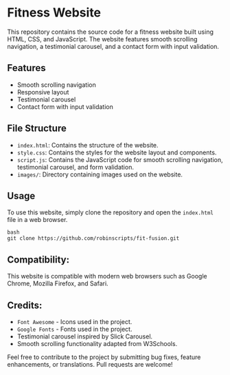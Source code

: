 # Fitness Website

This repository contains the source code for a fitness website built using HTML, CSS, and JavaScript. The website features smooth scrolling navigation, a testimonial carousel, and a contact form with input validation.

## Features

- Smooth scrolling navigation
- Responsive layout
- Testimonial carousel
- Contact form with input validation

## File Structure

- `index.html`: Contains the structure of the website.
- `style.css`: Contains the styles for the website layout and components.
- `script.js`: Contains the JavaScript code for smooth scrolling navigation, testimonial carousel, and form validation.
- `images/`: Directory containing images used on the website.

## Usage

To use this website, simply clone the repository and open the `index.html` file in a web browser.

```
bash
git clone https://github.com/robinscripts/fit-fusion.git
```

## Compatibility:
This website is compatible with modern web browsers such as Google Chrome, Mozilla Firefox, and Safari.

## Credits:

- `Font Awesome` - Icons used in the project.
- `Google Fonts` - Fonts used in the project.
- Testimonial carousel inspired by Slick Carousel.
- Smooth scrolling functionality adapted from W3Schools.

Feel free to contribute to the project by submitting bug fixes, feature enhancements, or translations. Pull requests are welcome!